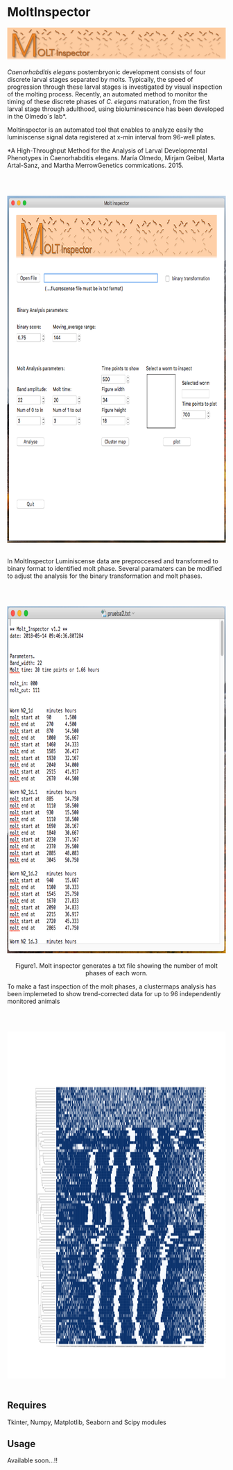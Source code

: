 # MoltInspector
![alt text](https://github.com/ginerorama/MoltInspector/blob/master/page.png)
<br />
<br />
*Caenorhabditis elegans* postembryonic development consists of four discrete larval stages separated by molts. Typically, the speed of progression through these larval stages is investigated by visual inspection of the molting process. Recently, an automated method to monitor the timing of these discrete phases of *C. elegans* maturation, from the first larval stage through adulthood, using bioluminescence has been developed in the Olmedo´s lab*. 

Moltinspector is an automated tool that enables to analyze easily the luminiscense signal data registered at x-min interval from 96-well plates. 



*A High-Throughput Method for the Analysis of Larval Developmental Phenotypes in Caenorhabditis elegans. María Olmedo, Mirjam Geibel, Marta Artal-Sanz, and Martha MerrowGenetics commications. 2015. 


<br />
<br />
<p align="center">
<img src="https://github.com/ginerorama/MoltInspector/blob/master/main_window.png" width="750" height="800">
<br />
<br />



In MoltInspector Luminiscense data are preproccesed and transformed to binary format to identified molt phase. Several paramaters can be modified to adjust the analysis for the binary transformation and molt phases.

<br />
<br />
<p align="center">
<img src="https://github.com/ginerorama/MoltInspector/blob/master/molt_analysis.png" width="750" height="800">
<br />
<br />
Figure1. Molt inspector generates a txt file showing the number of molt phases of each worn.


To make a fast inspection of the molt phases, a clustermaps analysis has been implemeted to show trend-corrected data for up to 96 independently monitored animals


<br />
<br />
<p align="center">
<img src="https://github.com/ginerorama/MoltInspector/blob/master/clustermap_absence.pdf" width="950" height="800">
<br />
<br />





## Requires	
Tkinter, Numpy, Matplotlib, Seaborn and Scipy modules

## Usage
Available soon…!!

